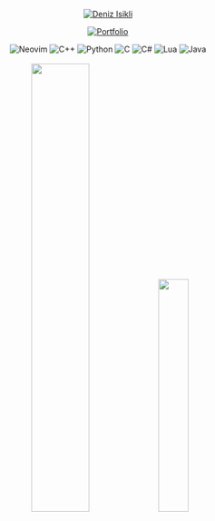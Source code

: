 <div align="center"> 
     
[![Deniz Isikli](https://readme-typing-svg.demolab.com?font-family=Montserrat&duration=1800&pause=500&multiline=true&width=560&height=100&lines=Deniz+Isikli;Technical+University+of+Denmark;Bachelor+of+Engineering+in+Software+Technology;&color=ebdbb2&center=true&size=22&vCenter=true)](https://denizisikli.netlify.app)

[![Portfolio](https://readme-typing-svg.demolab.com?font-family=Montserrat&duration=1800&pause=9999999&multiline=true&width=550&height=40&lines=Portfolio&color=ebdbb2&center=true&size=22&vCenter=true)](https://denizisikli.netlify.app)

</div>

<div align="center">  
     <img src="https://img.shields.io/badge/Neovim-57A143?style=for-the-badge&logo=neovim&logoColor=white" alt="Neovim">
     <img src="https://img.shields.io/badge/c++-%2300599C.svg?style=for-the-badge&logo=c%2B%2B&logoColor=white" alt="C++">
     <img src="https://img.shields.io/badge/python-3670A0?style=for-the-badge&logo=python&logoColor=ffdd54" alt="Python">
     <img src="https://img.shields.io/badge/c-%2300599C.svg?style=for-the-badge&logo=c&logoColor=white" alt="C">
     <img src="https://img.shields.io/badge/c%23-%23239120.svg?style=for-the-badge&logo=csharp&logoColor=white" alt="C#">
     <img src="https://img.shields.io/badge/lua-%232C2D72.svg?style=for-the-badge&logo=lua&logoColor=white" alt="Lua">
     <img src="https://img.shields.io/badge/java-%23ED8B00.svg?style=for-the-badge&logo=openjdk&logoColor=white" alt="Java"><br/><br/>
     <img width="45%" height="auto" src="https://github-readme-streak-stats.herokuapp.com/?user=DenizIsikli&theme=gruvbox&hide_border=false">
     <img width="32.4%" height="auto" src="https://github-readme-stats.vercel.app/api/top-langs/?username=DenizIsikli&theme=gruvbox&hide_border=false&include_all_commits=true&count_private=true&layout=compact">
</div>

